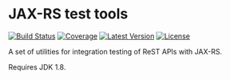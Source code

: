 JAX-RS test tools
=================

[![Build Status](https://img.shields.io/travis/pyranja/jaxrs-test-tools.svg)](https://travis-ci.org/pyranja/jaxrs-test-tools)
[![Coverage](https://img.shields.io/codecov/c/github/pyranja/jaxrs-test-tools.svg)](https://codecov.io/github/pyranja/jaxrs-test-tools)
[![Latest Version](https://img.shields.io/bintray/v/pyranja/maven/jaxrs-test-tools.svg)](https://bintray.com/pyranja/maven/jaxrs-test-tools)
[![License](https://img.shields.io/badge/license-apache--2-blue.svg)](http://www.apache.org/licenses/LICENSE-2.0)

A set of utilities for integration testing of ReST APIs with JAX-RS.

Requires JDK 1.8.
